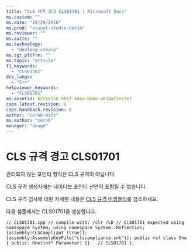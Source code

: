 ```yaml
---
title: "CLS 규격 경고 CLS01701 | Microsoft Docs"
ms.custom: ""
ms.date: "10/29/2016"
ms.prod: "visual-studio-dev14"
ms.reviewer: ""
ms.suite: ""
ms.technology: 
  - "devlang-csharp"
ms.tgt_pltfrm: ""
ms.topic: "article"
f1_keywords: 
  - "CLS01701"
dev_langs: 
  - "C++"
helpviewer_keywords: 
  - "CLS01701"
ms.assetid: 6ccbe156-9017-44ea-bd4e-a838af2ec2e7
caps.latest.revision: 8
caps.handback.revision: 8
author: "corob-msft"
ms.author: "corob"
manager: "douge"
---
```

# CLS 규격 경고 CLS01701
관리되지 않는 포인터 형식은 CLS 규격이 아닙니다.  
  
 CLS 규격 생성자에는 네이티브 포인터 선언이 포함될 수 없습니다.  
  
 CLS 규격 검사에 대한 자세한 내용은 [CLS 규격 어셈블리](http://msdn.microsoft.com/ko-kr/3320b57e-ea55-4697-a17d-f509a36a3c93)를 참조하세요.  
  
 다음 샘플에서는 CLS01701을 생성합니다.  
  
```  
// CLS01701.cpp // compile with: /clr /LD // CLS01701 expected using namespace System; using namespace System::Reflection; [assembly:CLSCompliant (true)]; [assembly:AssemblyKeyFile("clscompliance.snk")]; public ref class One { public: One(int* Parameter) {}   // CLS01701 };  
```